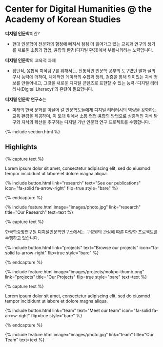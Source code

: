 ---
---

# Center for Digital Humanities @ the Academy of Korean Studies

**디지털 인문학**이란?
- 현대 인문학이 전문화의 함정에 빠져서 점점 더 잃어가고 있는 교육과 연구의 생기를 새로운 소통과 협업, 융합의 환경(디지털 환경)에서 부활시키려는 노력입니다.

**디지털 인문학**의 교육적 과제
- 횡단적, 융합적 지식탐구를 위해서는, 전통적인 인문학 공부의 도구였던 말과 글의 구사 능력에 더하여, 체계적인 데이터의 수집과 정리, 검증을 통해 의미있는 지식 정보를 만들어내고, 그것을 새로운 디지털 콘텐츠로 표현할 수 있는 능력-‘디지털 리터러시(Digital Literacy)’의 훈련이 필요합니다.

**디지털 인문학 연구소**는
- 미래의 한국 문화를 이끌어 갈 인문학도들에게 디지털 리터러시의 역량을 강화하는 교육 환경을 제공하며, 이 토대 위에서 소통·협업·융합의 방법으로 심층적인 지식 탐구와 지식의 확산을 추구하는 디지털 기반 인문학 연구 프로젝트를 수행합니다.

{% include section.html %}

## Highlights

{% capture text %}

Lorem ipsum dolor sit amet, consectetur adipiscing elit, sed do eiusmod tempor incididunt ut labore et dolore magna aliqua.

{%
  include button.html
  link="research"
  text="See our publications"
  icon="fa-solid fa-arrow-right"
  flip=true
  style="bare"
%}

{% endcapture %}

{%
  include feature.html
  image="images/photo.jpg"
  link="research"
  title="Our Research"
  text=text
%}

{% capture text %}

한국학중앙연구원 디지털인문학연구소에서는 구성원의 관심에 따른 다양한 프로젝트를 수행하고 있습니다.

{%
  include button.html
  link="projects"
  text="Browse our projects"
  icon="fa-solid fa-arrow-right"
  flip=true
  style="bare"
%}

{% endcapture %}

{%
  include feature.html
  image="images/projects/mokpo-thumb.png"
  link="projects"
  title="Our Projects"
  flip=true
  style="bare"
  text=text
%}

{% capture text %}

Lorem ipsum dolor sit amet, consectetur adipiscing elit, sed do eiusmod tempor incididunt ut labore et dolore magna aliqua.

{%
  include button.html
  link="team"
  text="Meet our team"
  icon="fa-solid fa-arrow-right"
  flip=true
  style="bare"
%}

{% endcapture %}

{%
  include feature.html
  image="images/photo.jpg"
  link="team"
  title="Our Team"
  text=text
%}
